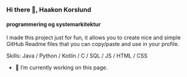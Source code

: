 ### Hi there 👋, Haakon Korslund
#### programmering og systemarkitektur
I made this project just for fun, it allows you to create nice and simple GitHub Readme files that you can copy/paste and use in your profile.

Skills: Java / Python / Kotlin / C / SQL / JS / HTML / CSS

- 🔭 I’m currently working on this page. 



<!--
**haakonkorslund/haakonkorslund** is a ✨ _special_ ✨ repository because its `README.md` (this file) appears on your GitHub profile.

Here are some ideas to get you started:

- 🔭 I’m currently working on ...
- 🌱 I’m currently learning ...
- 👯 I’m looking to collaborate on ...
- 🤔 I’m looking for help with ...
- 💬 Ask me about ...
- 📫 How to reach me: ...
- 😄 Pronouns: ...
- ⚡ Fun fact: ...
-->
